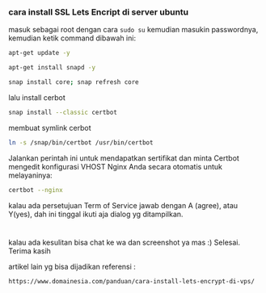### cara install SSL Lets Encript di server ubuntu
masuk sebagai root dengan cara `sudo su` kemudian masukin passwordnya, 
kemudian ketik command dibawah ini:
```bash 
apt-get update -y
```
```bash 
apt-get install snapd -y
```
```bash
snap install core; snap refresh core
```
lalu install cerbot
```bash
snap install --classic certbot
```
membuat symlink cerbot 
```bash
ln -s /snap/bin/certbot /usr/bin/certbot
```
Jalankan perintah ini untuk mendapatkan sertifikat dan minta Certbot mengedit konfigurasi VHOST Nginx Anda secara otomatis untuk melayaninya:
```bash
certbot --nginx
```
kalau ada persetujuan Term of Service jawab dengan A (agree), atau Y(yes), dah ini tinggal ikuti aja dialog yg ditampilkan. 
#
kalau ada kesulitan bisa chat ke wa dan screenshot ya mas :)
Selesai. Terima kasih

artikel lain yg bisa dijadikan referensi : 
```bash
https://www.domainesia.com/panduan/cara-install-lets-encrypt-di-vps/
```
